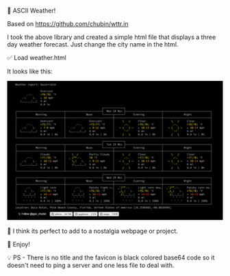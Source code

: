 🥁 ASCII Weather!

Based on https://github.com/chubin/wttr.in

I took the above library and created a simple html file that displays a three day weather forecast. Just change the city name in the html.

✅ Load weather.html

It looks like this:

![screenshot](weather.png)

💬 I think its perfect to add to a nostalgia webpage or project.

🎸 Enjoy!

💡 PS - There is no title and the favicon is black colored base64 code so it doesn't need to ping a server and one less file to deal with.
